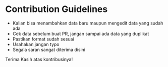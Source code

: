# Contribution Guidelines

- Kalian bisa menambahkan data baru maupun mengedit data yang sudah ada
- Cek data sebelum buat PR, jangan sampai ada data yang duplikat
- Pastikan format sudah sesuai
- Usahakan jangan typo
- Segala saran sangat diterima disini

Terima Kasih atas kontribusinya!
